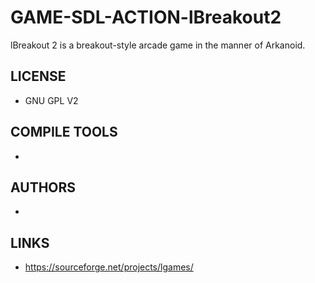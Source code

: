 # GAME-SDL-ACTION-lBreakout2
lBreakout 2 is a breakout-style arcade game in the manner of Arkanoid. 

## LICENSE
* GNU GPL V2

## COMPILE TOOLS
* 
 
## AUTHORS
* 

## LINKS
* https://sourceforge.net/projects/lgames/
